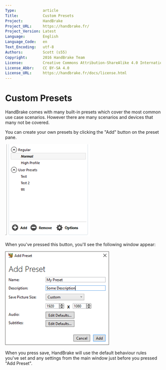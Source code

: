 ```yaml
---
Type:            article
Title:           Custom Presets
Project:         HandBrake
Project_URL:     https://handbrake.fr/
Project_Version: Latest
Language:        English
Language_Code:   en
Text_Encoding:   utf-8
Authors:         Scott (s55)
Copyright:       2016 HandBrake Team
License:         Creative Commons Attribution-ShareAlike 4.0 International
License_Abbr:    CC BY-SA 4.0
License_URL:     https://handbrake.fr/docs/license.html
---
```


Custom Presets
=============================

HandBrake comes with many built-in presets which cover the most common use case scenarios. However there are many scenarios and devices that many not be covered.

You can create your own presets by clicking the "Add" button on the preset pane.

![Preset Controls](../images/windows/preset-controls.png "Preset Controls")

When you've pressed this button, you'll see the following window appear:

![Preset Add Window](../images/windows/add-preset.png "Preset Add Window")

When you press save, HandBrake will use the default behaviour  rules you've set and any settings from the main window just before you pressed "Add Preset".

